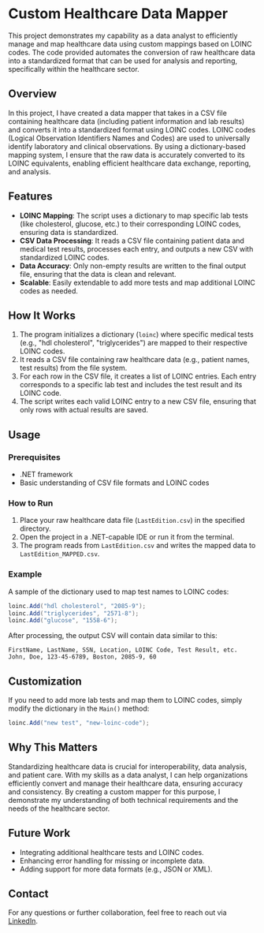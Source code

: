 
# Custom Healthcare Data Mapper

This project demonstrates my capability as a data analyst to efficiently manage and map healthcare data using custom mappings based on LOINC codes. The code provided automates the conversion of raw healthcare data into a standardized format that can be used for analysis and reporting, specifically within the healthcare sector.

## Overview

In this project, I have created a data mapper that takes in a CSV file containing healthcare data (including patient information and lab results) and converts it into a standardized format using LOINC codes. LOINC codes (Logical Observation Identifiers Names and Codes) are used to universally identify laboratory and clinical observations. By using a dictionary-based mapping system, I ensure that the raw data is accurately converted to its LOINC equivalents, enabling efficient healthcare data exchange, reporting, and analysis.

## Features

- **LOINC Mapping**: The script uses a dictionary to map specific lab tests (like cholesterol, glucose, etc.) to their corresponding LOINC codes, ensuring data is standardized.
- **CSV Data Processing**: It reads a CSV file containing patient data and medical test results, processes each entry, and outputs a new CSV with standardized LOINC codes.
- **Data Accuracy**: Only non-empty results are written to the final output file, ensuring that the data is clean and relevant.
- **Scalable**: Easily extendable to add more tests and map additional LOINC codes as needed.

## How It Works

1. The program initializes a dictionary (`loinc`) where specific medical tests (e.g., "hdl cholesterol", "triglycerides") are mapped to their respective LOINC codes.
2. It reads a CSV file containing raw healthcare data (e.g., patient names, test results) from the file system.
3. For each row in the CSV file, it creates a list of LOINC entries. Each entry corresponds to a specific lab test and includes the test result and its LOINC code.
4. The script writes each valid LOINC entry to a new CSV file, ensuring that only rows with actual results are saved.

## Usage

### Prerequisites

- .NET framework
- Basic understanding of CSV file formats and LOINC codes

### How to Run

1. Place your raw healthcare data file (`LastEdition.csv`) in the specified directory.
2. Open the project in a .NET-capable IDE or run it from the terminal.
3. The program reads from `LastEdition.csv` and writes the mapped data to `LastEdition_MAPPED.csv`.

### Example

A sample of the dictionary used to map test names to LOINC codes:

```csharp
loinc.Add("hdl cholesterol", "2085-9");
loinc.Add("triglycerides", "2571-8");
loinc.Add("glucose", "1558-6");
```

After processing, the output CSV will contain data similar to this:

```
FirstName, LastName, SSN, Location, LOINC Code, Test Result, etc.
John, Doe, 123-45-6789, Boston, 2085-9, 60
```

## Customization

If you need to add more lab tests and map them to LOINC codes, simply modify the dictionary in the `Main()` method:

```csharp
loinc.Add("new test", "new-loinc-code");
```

## Why This Matters

Standardizing healthcare data is crucial for interoperability, data analysis, and patient care. With my skills as a data analyst, I can help organizations efficiently convert and manage their healthcare data, ensuring accuracy and consistency. By creating a custom mapper for this purpose, I demonstrate my understanding of both technical requirements and the needs of the healthcare sector.

## Future Work

- Integrating additional healthcare tests and LOINC codes.
- Enhancing error handling for missing or incomplete data.
- Adding support for more data formats (e.g., JSON or XML).

## Contact

For any questions or further collaboration, feel free to reach out via [LinkedIn](https://www.linkedin.com/in/nathan-pena-995a7155/).
